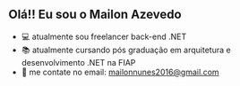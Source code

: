 ## Olá!! Eu sou o Mailon Azevedo


- 💻 atualmente sou freelancer back-end .NET
- 📚 atualmente cursando pós graduação em arquitetura e desenvolvimento .NET na FIAP
- 📧 me contate no email: mailonnunes2016@gmail.com
